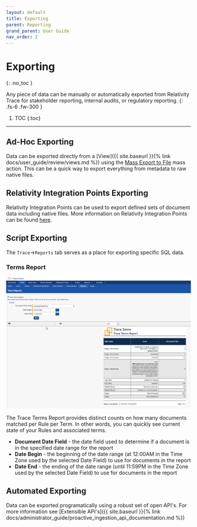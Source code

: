 ```yaml
---
layout: default
title: Exporting
parent: Reporting
grand_parent: User Guide
nav_order: 2
---
```


# Exporting
{: .no_toc }

Any piece of data can be manually or automatically exported from Relativity Trace for stakeholder reporting, internal audits, or regulatory reporting.
{: .fs-6 .fw-300 }

1. TOC
{:toc}

---

## Ad-Hoc Exporting
Data can be exported directly from a [View]({{ site.baseurl }}{% link docs/user_guide/review/views.md %}) using the [Mass Export to File](https://help.relativity.com/RelativityOne/Content/Relativity/Mass_operations/Mass_export_to_file.htm) mass action. This can be a quick way to export everything from metadata to raw native files. 

## Relativity Integration Points Exporting
Relativity Integration Points can be used to export defined sets of document data including native files. More information on Relativity Integration Points can be found [here](https://help.relativity.com/RelativityOne/Content/Relativity/Relativity_Integration_Points/Exporting_data_through_Integration_Points.htm).

## Script Exporting
The `Trace`->`Reports` tab serves as a place for exporting specific SQL data.

### Terms Report
![](media/exporting/316284f452e265e8db7521909b4c00b0.png)

The Trace Terms Report provides distinct counts on how many documents matched per Rule per Term. In other words, you can quickly see current state of your Rules and associated terms.

- **Document Date Field** - the date field used to determine if a document is in the specified date range for the report
- **Date Begin** - the beginning of the date range (at 12:00AM in the Time Zone used by the selected Date Field) to use for documents in the report
- **Date End** - the ending of the date range (until 11:59PM in the Time Zone used by the selected Date Field) to use for documents in the report

## Automated Exporting
Data can be exported programatically using a robust set of open API's. For more information see [Extensible API's]({{ site.baseurl }}{% link docs/administrator_guide/proactive_ingestion_api_documentation.md %})


